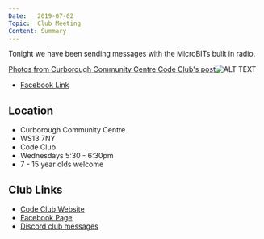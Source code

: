 ```yaml
---
Date:   2019-07-02
Topic:  Club Meeting
Content: Summary
---
```

Tonight we have been sending messages with the MicroBITs built in radio.

[Photos from Curborough Community Centre Code Club's post](https://www.facebook.com/1481985248595237/posts/2127372384056517/)![ALT TEXT](https://scontent.fbhx6-1.fna.fbcdn.net/v/t1.6435-9/66114531_2127370897389999_2461606565208129536_n.jpg?_nc_cat=102&ccb=1-7&_nc_sid=dd63ad&_nc_ohc=kq9sf0xK2zkAX-bOfCs&_nc_ht=scontent.fbhx6-1.fna&edm=AKK4YLsEAAAA&oh=00_AfBRTyKFGOocq4lLk4GEkPHQKQyofAgS1OsDFbeRkabrhw&oe=654E0D22)

* [Facebook Link](https://www.facebook.com/1481985248595237/posts/2127372384056517/)

## Location

* Curborough Community Centre
* WS13 7NY
* Code Club
* Wednesdays 5:30 - 6:30pm
* 7 - 15 year olds welcome

## Club Links

* [Code Club Website](https://lichfield-code-club.github.io/)
* [Facebook Page](https://www.facebook.com/LichfieldCoders)
* [Discord club messages](https://discord.gg/szz6xGK)
